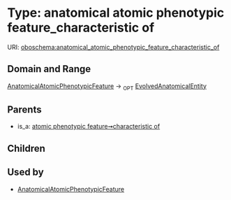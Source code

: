 
# Type: anatomical atomic phenotypic feature_characteristic of




URI: [oboschema:anatomical_atomic_phenotypic_feature_characteristic_of](http://purl.obolibrary.org/oboschema/anatomical_atomic_phenotypic_feature_characteristic_of)


## Domain and Range

[AnatomicalAtomicPhenotypicFeature](AnatomicalAtomicPhenotypicFeature.md) ->  <sub>OPT</sub> [EvolvedAnatomicalEntity](EvolvedAnatomicalEntity.md)

## Parents

 *  is_a: [atomic phenotypic feature➞characteristic of](atomic_phenotypic_feature_characteristic_of.md)

## Children


## Used by

 * [AnatomicalAtomicPhenotypicFeature](AnatomicalAtomicPhenotypicFeature.md)

